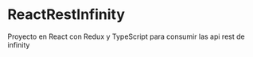 # ReactRestInfinity
Proyecto en React con Redux y TypeScript para consumir las api rest de infinity
